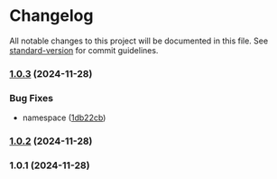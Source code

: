 # Changelog

All notable changes to this project will be documented in this file. See [standard-version](https://github.com/conventional-changelog/standard-version) for commit guidelines.

### [1.0.3](https://github.com/HayoDev/about-us/compare/v1.0.2...v1.0.3) (2024-11-28)


### Bug Fixes

* namespace ([1db22cb](https://github.com/HayoDev/about-us/commit/1db22cbd96f5916af64370d6836b905d6cf07946))

### [1.0.2](https://github.com/HayoDev/about-us/compare/v1.0.1...v1.0.2) (2024-11-28)

### 1.0.1 (2024-11-28)
